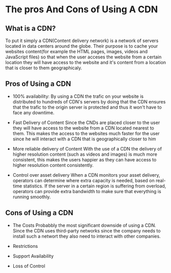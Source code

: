 # The pros And Cons of Using A CDN

## What is a CDN?

To put it simply a CDN(Content delivery network) is a network of servers located in data centers around the globe. Their purpose is to cache your websites content(for example the HTML pages, images, videos and JavaScript files) so that when the user acceses the website from a certain location they will have access to the website and it's content from a location that is closer to them geographicaly.

## Pros of Using a CDN

- 100% availability:
By using a CDN the trafic on your website is distributed to hundreds of CDN's servers by doing that the CDN ensures that the trafic to the origin server is protected and thus it won't have to face any downtime.

- Fast Delivery of Content
Since the CNDs are placed closer to the user they will have access to the website from a CDN located nearest to them. This makes the access to the websites much faster for the user since he will interact with a CDN that is geographically closer to him

- More reliable delivery of Content
With the use of a CDN the delivery of higher resolution content (such as videos and images) is much more consistent, this makes the users happier as they can have access to higher resolution content consistently.

- Control over asset delivery
When a CDN monitors your asset delivery, operators can determine where extra capacity is needed, based on real-time statistics. If the server in a certain region is suffering from overload, operators can provide extra bandwidth to make sure that everything is running smoothly.

## Cons of Using a CDN

- The Costs
Probabbly the most significant downside of using a CDN. Since the CDN uses third-party networks since the company needs to install such a networt they also need to interact with other companies.

- Restrictions

- Support Availability

- Loss of Control

